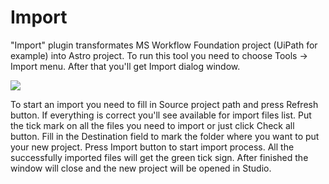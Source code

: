 # Import

"Import" plugin transformates MS Workflow Foundation project (UiPath for example) into Astro project. To run this tool you need to choose Tools -> Import menu. After that you'll get Import dialog window.

![](<../../.gitbook/assets/image (254).png>)

To start an import you need to fill in Source project path and press Refresh button. If everything is correct you'll see available for import files list. Put the tick mark on all the files you need to import or just click Check all button. Fill in the Destination field to mark the folder where you want to put your new project. Press Import button to start import process. All the successfully imported files will get the green tick sign. After finished the window will close and the new project will be opened in Studio.
